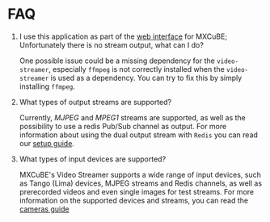 # FAQ

1. I use this application as part of the [web interface](http://github.com/mxcube/mxcubeweb) for MXCuBE; Unfortunately there is no stream output, what can I do?

    One possible issue could be a missing dependency for the `video-streamer`, especially `ffmpeg` is not correctly installed when the `video-streamer` is used as a dependency. You can try to fix this by simply installing `ffmpeg`.

1. What types of output streams are supported?

    Currently, *MJPEG* and *MPEG1* streams are supported, as well as the possibility to use a redis Pub/Sub channel as output. For more information about using the dual output stream with `Redis` you can read our [setup guide](./usage/setup.md#dual-streaming-seamlessly-serve-mjpeg-and-redis-pubsub-video-feeds).

1. What types of input devices are supported?

    MXCuBE's Video Streamer supports a wide range of input devices, such as Tango (Lima) devices, MJPEG streams and Redis channels, as well as prerecorded videos and even single images for test streams. For more information on the supported devices and streams, you can read the [cameras guide](./usage/cameras.md)